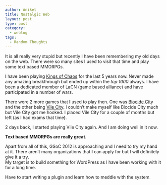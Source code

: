```yaml
---
author: Aniket
title: Nostalgic Web
layout: post
type: post
category:
  - weblog
tags:
  - Random Thoughts
---
```

It is all really very stupid but recently I have been remembering my old days on the web. There were so many sites I used to visit that time and play some text based MMORPGs.

I have been playing [Kings of Chaos][1] for the last 5 years now. Never made any amazing breakthrough but ended up within the *top 1000* always. I have been a dedicated member of LaCN (game based alliance) and have participated in a number of wars.

There were 2 more games that I used to play then. One was [Biocide City][2] and the other being [Vile City][3]. I couldn’t make myself like Biocide City much but Vile City got me hooked. I placed Vile City for a couple of months but left (as I had exams that time).

2 days back, I started playing Vile City again. And I am doing well in it now.

**Text based MMORPGs are really great.**

Apart from all of this, GSoC 2012 is approaching and I need to try my hand at it. There aren’t many organizations that I can apply for but I will definitely give it a try.  
My target is to build something for WordPress as I have been working with it for a long time.

Have to start writing a plugin and learn how to meddle with the system.

 [1]: http://www.kingsofchaos.com/ "Kings of Chaos"
 [2]: http://www.biocidecity.com/ "Biocide City"
 [3]: http://www.vilecity.com/ "Vile City"